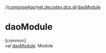//[composeApp](../../index.md)/[net.decodex.dcp.di](index.md)/[daoModule](dao-module.md)

# daoModule

[common]\
val [daoModule](dao-module.md): Module
